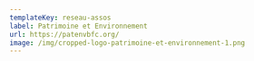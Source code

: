 ```yaml
---
templateKey: reseau-assos
label: Patrimoine et Environnement
url: https://patenvbfc.org/
image: /img/cropped-logo-patrimoine-et-environnement-1.png
---
```

